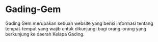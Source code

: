 # Gading-Gem
Gading Gem merupakan sebuah website yang berisi informasi tentang tempat-tempat yang wajib untuk dikunjungi bagi orang-orang yang berkunjung ke daerah Kelapa Gading.
